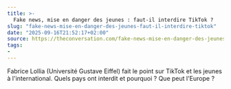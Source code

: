 ```yaml
---
title: >-
  Fake news, mise en danger des jeunes : faut-il interdire TikTok ?
slug: "fake-news-mise-en-danger-des-jeunes-faut-il-interdire-tiktok"
date: "2025-09-16T21:52:17+02:00"
source: https://theconversation.com/fake-news-mise-en-danger-des-jeunes-faut-il-interdire-tiktok-250670
tags:
- 
---
```

Fabrice Lollia (Université Gustave Eiffel) fait le point sur TikTok et les jeunes à l'international. Quels pays ont interdit et pourquoi ? Que peut l'Europe ?